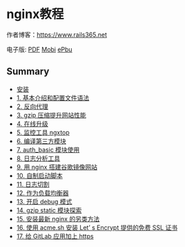 # nginx教程

作者博客：https://www.rails365.net

电子版: [PDF](https://www.gitbook.com/download/pdf/book/yinsigan/nginx) [Mobi](https://www.gitbook.com/download/mobi/book/yinsigan/nginx) [ePbu](https://www.gitbook.com/download/epub/book/yinsigan/nginx)

## Summary

* [安装](chapters/install.md)
* [1. 基本介绍和配置文件语法](chapters/1.md)
* [2. 反向代理](chapters/2.md)
* [3. gzip 压缩提升网站性能](chapters/3.md)
* [4. 在线升级](chapters/4.md)
* [5. 监控工具 ngxtop](chapters/5.md)
* [6. 编译第三方模块](chapters/6.md)
* [7. auth_basic 模块使用](chapters/7.md)
* [8. 日志分析工具](chapters/8.md)
* [9. 用 nginx 搭建谷歌镜像网站](chapters/9.md)
* [10. 自制启动脚本](chapters/10.md)
* [11. 日志切割](chapters/11.md)
* [12. 作为负载均衡器](chapters/12.md)
* [13. 开启 debug 模式](chapters/13.md)
* [14. gzip static 模块探索](chapters/14.md)
* [15. 安装最新 nginx 的另类方法](chapters/15.md)
* [16. 使用 acme.sh 安装 Let’ s Encrypt 提供的免费 SSL 证书](chapters/16.md)
* [17. 给 GitLab 应用加上 https](chapters/17.md)
